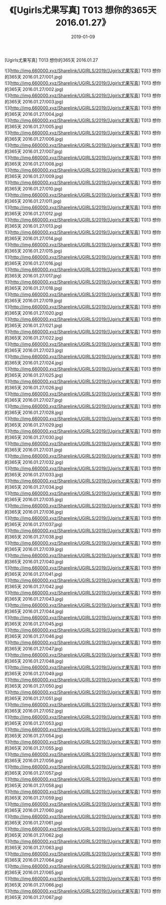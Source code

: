 ﻿---
layout: post
title:  《[Ugirls尤果写真] T013 想你的365天 2016.01.27》
date:   2019-01-09
img: http://img.660000.xyz/Sharelink/UGIRLS/2019/[Ugirls尤果写真] T013 想你的365天 2016.01.27/000.jpg
categories: [美女, 清纯, 唯美]
---

[Ugirls尤果写真] T013 想你的365天 2016.01.27

 ![](http://img.660000.xyz/Sharelink/UGIRLS/2019/[Ugirls尤果写真] T013 想你的365天 2016.01.27/001.jpg) <br>![](http://img.660000.xyz/Sharelink/UGIRLS/2019/[Ugirls尤果写真] T013 想你的365天 2016.01.27/002.jpg) <br>![](http://img.660000.xyz/Sharelink/UGIRLS/2019/[Ugirls尤果写真] T013 想你的365天 2016.01.27/003.jpg) <br>![](http://img.660000.xyz/Sharelink/UGIRLS/2019/[Ugirls尤果写真] T013 想你的365天 2016.01.27/004.jpg) <br>![](http://img.660000.xyz/Sharelink/UGIRLS/2019/[Ugirls尤果写真] T013 想你的365天 2016.01.27/005.jpg) <br>![](http://img.660000.xyz/Sharelink/UGIRLS/2019/[Ugirls尤果写真] T013 想你的365天 2016.01.27/006.jpg) <br>![](http://img.660000.xyz/Sharelink/UGIRLS/2019/[Ugirls尤果写真] T013 想你的365天 2016.01.27/007.jpg) <br>![](http://img.660000.xyz/Sharelink/UGIRLS/2019/[Ugirls尤果写真] T013 想你的365天 2016.01.27/008.jpg) <br>![](http://img.660000.xyz/Sharelink/UGIRLS/2019/[Ugirls尤果写真] T013 想你的365天 2016.01.27/009.jpg) <br>![](http://img.660000.xyz/Sharelink/UGIRLS/2019/[Ugirls尤果写真] T013 想你的365天 2016.01.27/010.jpg) <br>![](http://img.660000.xyz/Sharelink/UGIRLS/2019/[Ugirls尤果写真] T013 想你的365天 2016.01.27/011.jpg) <br>![](http://img.660000.xyz/Sharelink/UGIRLS/2019/[Ugirls尤果写真] T013 想你的365天 2016.01.27/012.jpg) <br>![](http://img.660000.xyz/Sharelink/UGIRLS/2019/[Ugirls尤果写真] T013 想你的365天 2016.01.27/013.jpg) <br>![](http://img.660000.xyz/Sharelink/UGIRLS/2019/[Ugirls尤果写真] T013 想你的365天 2016.01.27/014.jpg) <br>![](http://img.660000.xyz/Sharelink/UGIRLS/2019/[Ugirls尤果写真] T013 想你的365天 2016.01.27/015.jpg) <br>![](http://img.660000.xyz/Sharelink/UGIRLS/2019/[Ugirls尤果写真] T013 想你的365天 2016.01.27/016.jpg) <br>![](http://img.660000.xyz/Sharelink/UGIRLS/2019/[Ugirls尤果写真] T013 想你的365天 2016.01.27/017.jpg) <br>![](http://img.660000.xyz/Sharelink/UGIRLS/2019/[Ugirls尤果写真] T013 想你的365天 2016.01.27/018.jpg) <br>![](http://img.660000.xyz/Sharelink/UGIRLS/2019/[Ugirls尤果写真] T013 想你的365天 2016.01.27/019.jpg) <br>![](http://img.660000.xyz/Sharelink/UGIRLS/2019/[Ugirls尤果写真] T013 想你的365天 2016.01.27/020.jpg) <br>![](http://img.660000.xyz/Sharelink/UGIRLS/2019/[Ugirls尤果写真] T013 想你的365天 2016.01.27/021.jpg) <br>![](http://img.660000.xyz/Sharelink/UGIRLS/2019/[Ugirls尤果写真] T013 想你的365天 2016.01.27/022.jpg) <br>![](http://img.660000.xyz/Sharelink/UGIRLS/2019/[Ugirls尤果写真] T013 想你的365天 2016.01.27/023.jpg) <br>![](http://img.660000.xyz/Sharelink/UGIRLS/2019/[Ugirls尤果写真] T013 想你的365天 2016.01.27/024.jpg) <br>![](http://img.660000.xyz/Sharelink/UGIRLS/2019/[Ugirls尤果写真] T013 想你的365天 2016.01.27/025.jpg) <br>![](http://img.660000.xyz/Sharelink/UGIRLS/2019/[Ugirls尤果写真] T013 想你的365天 2016.01.27/026.jpg) <br>![](http://img.660000.xyz/Sharelink/UGIRLS/2019/[Ugirls尤果写真] T013 想你的365天 2016.01.27/027.jpg) <br>![](http://img.660000.xyz/Sharelink/UGIRLS/2019/[Ugirls尤果写真] T013 想你的365天 2016.01.27/028.jpg) <br>![](http://img.660000.xyz/Sharelink/UGIRLS/2019/[Ugirls尤果写真] T013 想你的365天 2016.01.27/029.jpg) <br>![](http://img.660000.xyz/Sharelink/UGIRLS/2019/[Ugirls尤果写真] T013 想你的365天 2016.01.27/030.jpg) <br>![](http://img.660000.xyz/Sharelink/UGIRLS/2019/[Ugirls尤果写真] T013 想你的365天 2016.01.27/031.jpg) <br>![](http://img.660000.xyz/Sharelink/UGIRLS/2019/[Ugirls尤果写真] T013 想你的365天 2016.01.27/032.jpg) <br>![](http://img.660000.xyz/Sharelink/UGIRLS/2019/[Ugirls尤果写真] T013 想你的365天 2016.01.27/033.jpg) <br>![](http://img.660000.xyz/Sharelink/UGIRLS/2019/[Ugirls尤果写真] T013 想你的365天 2016.01.27/034.jpg) <br>![](http://img.660000.xyz/Sharelink/UGIRLS/2019/[Ugirls尤果写真] T013 想你的365天 2016.01.27/035.jpg) <br>![](http://img.660000.xyz/Sharelink/UGIRLS/2019/[Ugirls尤果写真] T013 想你的365天 2016.01.27/036.jpg) <br>![](http://img.660000.xyz/Sharelink/UGIRLS/2019/[Ugirls尤果写真] T013 想你的365天 2016.01.27/037.jpg) <br>![](http://img.660000.xyz/Sharelink/UGIRLS/2019/[Ugirls尤果写真] T013 想你的365天 2016.01.27/038.jpg) <br>![](http://img.660000.xyz/Sharelink/UGIRLS/2019/[Ugirls尤果写真] T013 想你的365天 2016.01.27/039.jpg) <br>![](http://img.660000.xyz/Sharelink/UGIRLS/2019/[Ugirls尤果写真] T013 想你的365天 2016.01.27/040.jpg) <br>![](http://img.660000.xyz/Sharelink/UGIRLS/2019/[Ugirls尤果写真] T013 想你的365天 2016.01.27/041.jpg) <br>![](http://img.660000.xyz/Sharelink/UGIRLS/2019/[Ugirls尤果写真] T013 想你的365天 2016.01.27/042.jpg) <br>![](http://img.660000.xyz/Sharelink/UGIRLS/2019/[Ugirls尤果写真] T013 想你的365天 2016.01.27/043.jpg) <br>![](http://img.660000.xyz/Sharelink/UGIRLS/2019/[Ugirls尤果写真] T013 想你的365天 2016.01.27/044.jpg) <br>![](http://img.660000.xyz/Sharelink/UGIRLS/2019/[Ugirls尤果写真] T013 想你的365天 2016.01.27/045.jpg) <br>![](http://img.660000.xyz/Sharelink/UGIRLS/2019/[Ugirls尤果写真] T013 想你的365天 2016.01.27/046.jpg) <br>![](http://img.660000.xyz/Sharelink/UGIRLS/2019/[Ugirls尤果写真] T013 想你的365天 2016.01.27/047.jpg) <br>![](http://img.660000.xyz/Sharelink/UGIRLS/2019/[Ugirls尤果写真] T013 想你的365天 2016.01.27/048.jpg) <br>![](http://img.660000.xyz/Sharelink/UGIRLS/2019/[Ugirls尤果写真] T013 想你的365天 2016.01.27/049.jpg) <br>![](http://img.660000.xyz/Sharelink/UGIRLS/2019/[Ugirls尤果写真] T013 想你的365天 2016.01.27/050.jpg) <br>![](http://img.660000.xyz/Sharelink/UGIRLS/2019/[Ugirls尤果写真] T013 想你的365天 2016.01.27/051.jpg) <br>![](http://img.660000.xyz/Sharelink/UGIRLS/2019/[Ugirls尤果写真] T013 想你的365天 2016.01.27/052.jpg) <br>![](http://img.660000.xyz/Sharelink/UGIRLS/2019/[Ugirls尤果写真] T013 想你的365天 2016.01.27/053.jpg) <br>![](http://img.660000.xyz/Sharelink/UGIRLS/2019/[Ugirls尤果写真] T013 想你的365天 2016.01.27/054.jpg) <br>![](http://img.660000.xyz/Sharelink/UGIRLS/2019/[Ugirls尤果写真] T013 想你的365天 2016.01.27/055.jpg) <br>![](http://img.660000.xyz/Sharelink/UGIRLS/2019/[Ugirls尤果写真] T013 想你的365天 2016.01.27/056.jpg) <br>![](http://img.660000.xyz/Sharelink/UGIRLS/2019/[Ugirls尤果写真] T013 想你的365天 2016.01.27/057.jpg) <br>![](http://img.660000.xyz/Sharelink/UGIRLS/2019/[Ugirls尤果写真] T013 想你的365天 2016.01.27/058.jpg) <br>![](http://img.660000.xyz/Sharelink/UGIRLS/2019/[Ugirls尤果写真] T013 想你的365天 2016.01.27/059.jpg) <br>![](http://img.660000.xyz/Sharelink/UGIRLS/2019/[Ugirls尤果写真] T013 想你的365天 2016.01.27/060.jpg) <br>![](http://img.660000.xyz/Sharelink/UGIRLS/2019/[Ugirls尤果写真] T013 想你的365天 2016.01.27/061.jpg) <br>![](http://img.660000.xyz/Sharelink/UGIRLS/2019/[Ugirls尤果写真] T013 想你的365天 2016.01.27/062.jpg) <br>![](http://img.660000.xyz/Sharelink/UGIRLS/2019/[Ugirls尤果写真] T013 想你的365天 2016.01.27/063.jpg) <br>![](http://img.660000.xyz/Sharelink/UGIRLS/2019/[Ugirls尤果写真] T013 想你的365天 2016.01.27/064.jpg) <br>![](http://img.660000.xyz/Sharelink/UGIRLS/2019/[Ugirls尤果写真] T013 想你的365天 2016.01.27/065.jpg) <br>![](http://img.660000.xyz/Sharelink/UGIRLS/2019/[Ugirls尤果写真] T013 想你的365天 2016.01.27/066.jpg) <br>![](http://img.660000.xyz/Sharelink/UGIRLS/2019/[Ugirls尤果写真] T013 想你的365天 2016.01.27/067.jpg) <br>